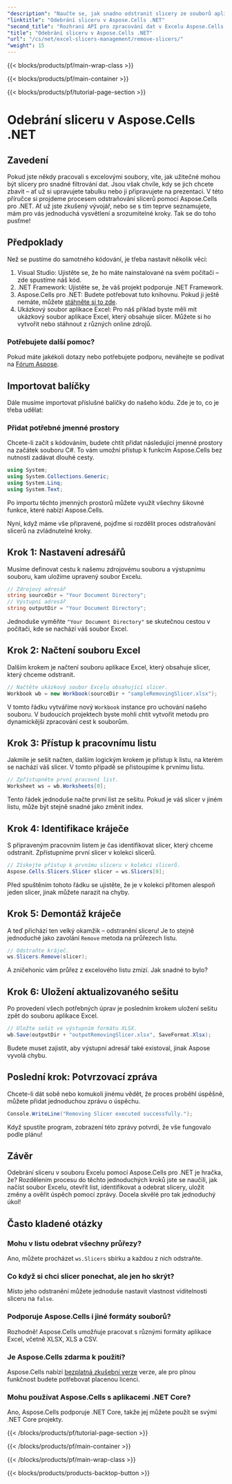 ```yaml
---
"description": "Naučte se, jak snadno odstranit slicery ze souborů aplikace Excel pomocí Aspose.Cells pro .NET s naším podrobným návodem krok za krokem."
"linktitle": "Odebrání sliceru v Aspose.Cells .NET"
"second_title": "Rozhraní API pro zpracování dat v Excelu Aspose.Cells v .NET"
"title": "Odebrání sliceru v Aspose.Cells .NET"
"url": "/cs/net/excel-slicers-management/remove-slicers/"
"weight": 15
---
```


{{< blocks/products/pf/main-wrap-class >}}

{{< blocks/products/pf/main-container >}}

{{< blocks/products/pf/tutorial-page-section >}}

# Odebrání sliceru v Aspose.Cells .NET

## Zavedení
Pokud jste někdy pracovali s excelovými soubory, víte, jak užitečné mohou být slicery pro snadné filtrování dat. Jsou však chvíle, kdy se jich chcete zbavit – ať už si upravujete tabulku nebo ji připravujete na prezentaci. V této příručce si projdeme procesem odstraňování slicerů pomocí Aspose.Cells pro .NET. Ať už jste zkušený vývojář, nebo se s tím teprve seznamujete, mám pro vás jednoduchá vysvětlení a srozumitelné kroky. Tak se do toho pusťme!
## Předpoklady
Než se pustíme do samotného kódování, je třeba nastavit několik věcí:
1. Visual Studio: Ujistěte se, že ho máte nainstalované na svém počítači – zde spustíme náš kód.
2. .NET Framework: Ujistěte se, že váš projekt podporuje .NET Framework.
3. Aspose.Cells pro .NET: Budete potřebovat tuto knihovnu. Pokud ji ještě nemáte, můžete [stáhněte si to zde](https://releases.aspose.com/cells/net/).
4. Ukázkový soubor aplikace Excel: Pro náš příklad byste měli mít ukázkový soubor aplikace Excel, který obsahuje slicer. Můžete si ho vytvořit nebo stáhnout z různých online zdrojů.
### Potřebujete další pomoc?
Pokud máte jakékoli dotazy nebo potřebujete podporu, neváhejte se podívat na [Fórum Aspose](https://forum.aspose.com/c/cells/9).
## Importovat balíčky
Dále musíme importovat příslušné balíčky do našeho kódu. Zde je to, co je třeba udělat:
### Přidat potřebné jmenné prostory
Chcete-li začít s kódováním, budete chtít přidat následující jmenné prostory na začátek souboru C#. To vám umožní přístup k funkcím Aspose.Cells bez nutnosti zadávat dlouhé cesty.
```csharp
using System;
using System.Collections.Generic;
using System.Linq;
using System.Text;
```
Po importu těchto jmenných prostorů můžete využít všechny šikovné funkce, které nabízí Aspose.Cells.

Nyní, když máme vše připravené, pojďme si rozdělit proces odstraňování slicerů na zvládnutelné kroky.
## Krok 1: Nastavení adresářů
Musíme definovat cestu k našemu zdrojovému souboru a výstupnímu souboru, kam uložíme upravený soubor Excelu.
```csharp
// Zdrojový adresář
string sourceDir = "Your Document Directory";
// Výstupní adresář
string outputDir = "Your Document Directory";
```
Jednoduše vyměňte `"Your Document Directory"` se skutečnou cestou v počítači, kde se nachází váš soubor Excel.
## Krok 2: Načtení souboru Excel
Dalším krokem je načtení souboru aplikace Excel, který obsahuje slicer, který chceme odstranit.
```csharp
// Načtěte ukázkový soubor Excelu obsahující slicer.
Workbook wb = new Workbook(sourceDir + "sampleRemovingSlicer.xlsx");
```
V tomto řádku vytváříme nový `Workbook` instance pro uchování našeho souboru. V budoucích projektech byste mohli chtít vytvořit metodu pro dynamickější zpracování cest k souborům.
## Krok 3: Přístup k pracovnímu listu
Jakmile je sešit načten, dalším logickým krokem je přístup k listu, na kterém se nachází váš slicer. V tomto případě se přistoupíme k prvnímu listu.
```csharp
// Zpřístupněte první pracovní list.
Worksheet ws = wb.Worksheets[0];
```
Tento řádek jednoduše načte první list ze sešitu. Pokud je váš slicer v jiném listu, může být stejně snadné jako změnit index.
## Krok 4: Identifikace kráječe
S připraveným pracovním listem je čas identifikovat slicer, který chceme odstranit. Zpřístupníme první slicer v kolekci slicerů.
```csharp
// Získejte přístup k prvnímu sliceru v kolekci slicerů.
Aspose.Cells.Slicers.Slicer slicer = ws.Slicers[0];
```
Před spuštěním tohoto řádku se ujistěte, že je v kolekci přítomen alespoň jeden slicer, jinak můžete narazit na chyby.
## Krok 5: Demontáž kráječe
A teď přichází ten velký okamžik – odstranění sliceru! Je to stejně jednoduché jako zavolání `Remove` metoda na průřezech listu.
```csharp
// Odstraňte kráječ.
ws.Slicers.Remove(slicer);
```
A zničehonic vám průřez z excelového listu zmizí. Jak snadné to bylo?
## Krok 6: Uložení aktualizovaného sešitu
Po provedení všech potřebných úprav je posledním krokem uložení sešitu zpět do souboru aplikace Excel.
```csharp
// Uložte sešit ve výstupním formátu XLSX.
wb.Save(outputDir + "outputRemovingSlicer.xlsx", SaveFormat.Xlsx);
```
Budete muset zajistit, aby výstupní adresář také existoval, jinak Aspose vyvolá chybu. 
## Poslední krok: Potvrzovací zpráva
Chcete-li dát sobě nebo komukoli jinému vědět, že proces proběhl úspěšně, můžete přidat jednoduchou zprávu o úspěchu.
```csharp
Console.WriteLine("Removing Slicer executed successfully.");
```
Když spustíte program, zobrazení této zprávy potvrdí, že vše fungovalo podle plánu!
## Závěr
Odebrání sliceru v souboru Excelu pomocí Aspose.Cells pro .NET je hračka, že? Rozdělením procesu do těchto jednoduchých kroků jste se naučili, jak načíst soubor Excelu, otevřít list, identifikovat a odebrat slicery, uložit změny a ověřit úspěch pomocí zprávy. Docela skvělé pro tak jednoduchý úkol!
## Často kladené otázky
### Mohu v listu odebrat všechny průřezy?
Ano, můžete procházet `ws.Slicers` sbírku a každou z nich odstraňte.
### Co když si chci slicer ponechat, ale jen ho skrýt?
Místo jeho odstranění můžete jednoduše nastavit vlastnost viditelnosti sliceru na `false`.
### Podporuje Aspose.Cells i jiné formáty souborů?
Rozhodně! Aspose.Cells umožňuje pracovat s různými formáty aplikace Excel, včetně XLSX, XLS a CSV.
### Je Aspose.Cells zdarma k použití?
Aspose.Cells nabízí [bezplatná zkušební verze](https://releases.aspose.com/) verze, ale pro plnou funkčnost budete potřebovat placenou licenci.
### Mohu používat Aspose.Cells s aplikacemi .NET Core?
Ano, Aspose.Cells podporuje .NET Core, takže jej můžete použít se svými .NET Core projekty.

{{< /blocks/products/pf/tutorial-page-section >}}

{{< /blocks/products/pf/main-container >}}

{{< /blocks/products/pf/main-wrap-class >}}

{{< blocks/products/products-backtop-button >}}
